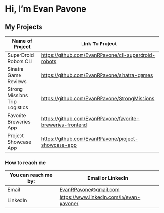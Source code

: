 # Hi, I’m Evan Pavone
## My Projects
Name of Project | Link To Project
--------------- | ---------------
SuperDroid Robots CLI | https://github.com/EvanRPavone/cli-superdroid-robots
Sinatra Game Reviews | https://github.com/EvanRPavone/sinatra-games
Strong Missions Trip Logistics | https://github.com/EvanRPavone/StrongMissions
Favorite Breweries App | https://github.com/EvanRPavone/favorite-breweries-frontend
Project Showcase App | https://github.com/EvanRPavone/project-showcase-app

### How to reach me
You can reach me by: | Email or LinkedIn
-------------------- | ----
Email | EvanRPavone@gmail.com
LinkedIn | https://www.linkedin.com/in/evan-pavone/

<!---
EvanRPavone/EvanRPavone is a ✨ special ✨ repository because its `README.md` (this file) appears on your GitHub profile.
You can click the Preview link to take a look at your changes.
--->
